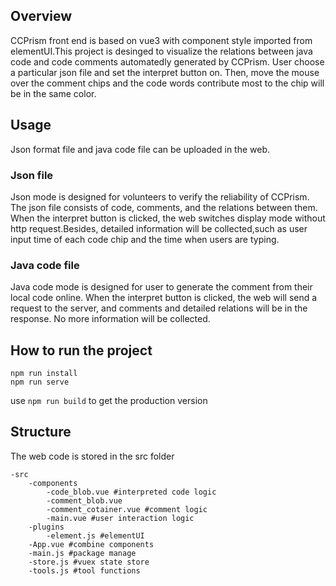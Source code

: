 ## Overview
CCPrism front end is based on vue3 with component style imported from elementUI.This project is desinged to visualize the relations between java code and code comments automatedly generated by CCPrism. 
User choose a particular json file and set the interpret button on. Then, move the mouse over the comment chips and the code words contribute most to the chip will be in the same color.

## Usage
Json format file and java code file can be uploaded in the web.
### Json file
Json mode is designed for volunteers to verify the reliability of CCPrism. The json file consists of code, comments, and the relations between them. When the interpret button is clicked, the web switches display mode without http request.Besides, detailed information will be collected,such as user input time of each code chip and the time when users are typing.

### Java code file
Java code mode is designed for user to generate the comment from their local code online. When the interpret button is clicked, the web will send a request to the server, and comments and detailed relations will be in the response. No more information will be collected.
## How to run the project
```
npm run install
npm run serve
```
use `npm run build` to get the production version
## Structure
The web code is stored in the src folder
```
-src
    -components
        -code_blob.vue #interpreted code logic
        -comment_blob.vue
        -comment_cotainer.vue #comment logic
        -main.vue #user interaction logic
    -plugins
        -element.js #elementUI
    -App.vue #combine components
    -main.js #package manage
    -store.js #vuex state store
    -tools.js #tool functions

```


